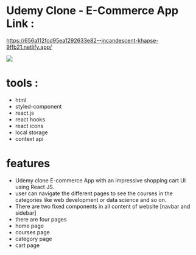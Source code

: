 # Udemy Clone - E-Commerce App Link :

https://656a112fcd95ea1292633e82--incandescent-khapse-9ffb21.netlify.app/


<img src="./image.png">

# tools :

- html <br>
- styled-component  <br>
- react.js <br>
- react hooks <br>
- react icons<br>
- local storage<br>
- context api <br>

# features

- Udemy clone E-commerce App with an impressive shopping cart UI using React JS.<br>
- user can navigate the different pages to see the courses in the categories like web development or data science and so on. <br>
- There are two fixed components in all content of website [navbar and sidebar] <br>
- there are four pages <br>
- home page<br>
- courses page<br>
- category page<br>
- cart page<br>
